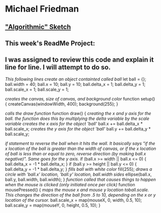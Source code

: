 # Michael Friedman

["Algorithmic" Sketch](https://friedmanm.github.io/120-work/hw-6/)
---

## This week's ReadMe Project:
I was assigned to review this code and explain it line for line. I will attempt to do so.
---

*This following lines create an object containted called ball*
let ball = {};
ball.width = 40;
ball.x = 10;
ball.y = 10;
ball.delta_x = 1;
ball.delta_y = 1;
ball.scale_x = 1;
ball.scale_y = 1;

*creates the canvas, size of canvas, and background color*
function setup() {
    createCanvas(windowWidth, 400);
    background(255);
}


*calls the draw function*
function draw() {
*creating the x and y axis for the ball. the function does this by multiplying the delta variable by the scale variable*
*creates the x axis for the object 'ball'*
    ball.x += ball.delta_x * ball.scale_x;
*creates the y axis for the object 'ball'*
    ball.y += ball.delta_y * ball.scale_y;

*if statement to reverse the ball when it hits the wall. It basically says "if the x location of the ball is greater than the width of canvas, or if the x location of ball is less than or equal to zero, reverse direction (by making ball.x negative)". Same goes for the y axis.*
    if (ball.x >= width || ball.x <= 0) {
        ball.delta_x = -1 * ball.delta_x;
    }
    if (ball.y >= height || ball.y <= 0) {
        ball.delta_y = -1 * ball.delta_y;
    }
*fills ball with white color*
    fill(255);
    *draws a circle with 'ball.x' location, 'ball.y' location, ball.width sides*
    ellipse(ball.x, ball.y, ball.width, ball.width);
}
*function called that causes things to happen when the mouse is clicked (only initiated once per click)*
function mousePressed() {
*maps the mouse x and mouse y location toball.scale. This changes the direction of the ball from .5 to 10, depending on the x or y location of the cursor.*
    ball.scale_x = map(mouseX, 0, width, 0.5, 10);
    ball.scale_y = map(mouseY, 0, height, 0.5, 10);
}
